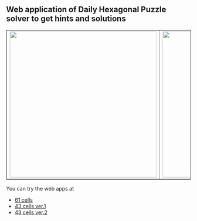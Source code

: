 ## Web application of Daily Hexagonal Puzzle solver to get hints and solutions

<table border>
  <tr>
  <td><img width="400" src="https://user-images.githubusercontent.com/86639425/166139871-9e6b0c46-0fe5-40e5-945e-d835b8b4ae55.jpg">
  <td><img width="400" src="https://user-images.githubusercontent.com/86639425/166139873-1ce2a8ec-1a4a-45e1-b80d-9f3e4a8f82d0.jpg">
</table>
<p>


You can try the web apps at
* [61 cells](https://shiura.com/dfab/daily-hex-puzzle/solver/61.html)
* [43 cells ver.1](https://shiura.com/dfab/daily-hex-puzzle/solver/43.html)
* [43 cells ver.2](https://shiura.com/dfab/daily-hex-puzzle/solver/43-2.html)
